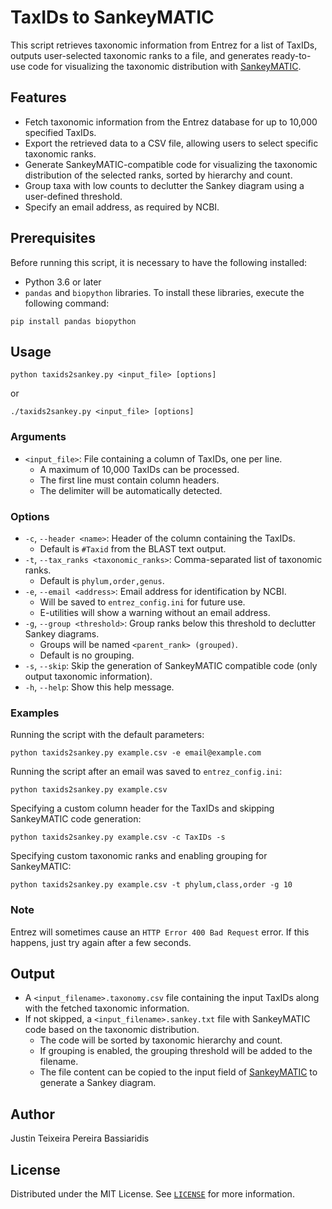 # TaxIDs to SankeyMATIC
This script retrieves taxonomic information from Entrez for a list of TaxIDs, outputs user-selected taxonomic ranks to a file, and generates ready-to-use code for visualizing the taxonomic distribution with [SankeyMATIC](https://sankeymatic.com/).


## Features
* Fetch taxonomic information from the Entrez database for up to 10,000 specified TaxIDs.
* Export the retrieved data to a CSV file, allowing users to select specific taxonomic ranks.
* Generate SankeyMATIC-compatible code for visualizing the taxonomic distribution of the selected ranks, sorted by hierarchy and count.
* Group taxa with low counts to declutter the Sankey diagram using a user-defined threshold.
* Specify an email address, as required by NCBI.


## Prerequisites
Before running this script, it is necessary to have the following installed:
* Python 3.6 or later
* `pandas` and `biopython` libraries. To install these libraries, execute the following command:
```
pip install pandas biopython
```


## Usage
```
python taxids2sankey.py <input_file> [options]
```
or
```
./taxids2sankey.py <input_file> [options]
```

### Arguments
* `<input_file>`: File containing a column of TaxIDs, one per line.
  * A maximum of 10,000 TaxIDs can be processed.
  * The first line must contain column headers.
  * The delimiter will be automatically detected.


### Options
* `-c`, `--header <name>`: Header of the column containing the TaxIDs.
  * Default is `#Taxid` from the BLAST text output.
* `-t`, `--tax_ranks <taxonomic_ranks>`: Comma-separated list of taxonomic ranks.
  * Default is `phylum,order,genus`.
* `-e`, `--email <address>`: Email address for identification by NCBI.
  * Will be saved to `entrez_config.ini` for future use.
  * E-utilities will show a warning without an email address.
* `-g`, `--group <threshold>`: Group ranks below this threshold to declutter Sankey diagrams.
  * Groups will be named `<parent_rank> (grouped)`.
  * Default is no grouping.
* `-s`, `--skip`: Skip the generation of SankeyMATIC compatible code (only output taxonomic information).
* `-h`, `--help`: Show this help message.


### Examples
Running the script with the default parameters:
```
python taxids2sankey.py example.csv -e email@example.com
```

Running the script after an email was saved to `entrez_config.ini`:
```
python taxids2sankey.py example.csv
```

Specifying a custom column header for the TaxIDs and skipping SankeyMATIC code generation:
```
python taxids2sankey.py example.csv -c TaxIDs -s
```

Specifying custom taxonomic ranks and enabling grouping for SankeyMATIC:
```
python taxids2sankey.py example.csv -t phylum,class,order -g 10
```


### Note
Entrez will sometimes cause an `HTTP Error 400 Bad Request` error. If this happens, just try again after a few seconds.


## Output
* A `<input_filename>.taxonomy.csv` file containing the input TaxIDs along with the fetched taxonomic information.
* If not skipped, a `<input_filename>.sankey.txt` file with SankeyMATIC code based on the taxonomic distribution.
  * The code will be sorted by taxonomic hierarchy and count.
  * If grouping is enabled, the grouping threshold will be added to the filename.
  * The file content can be copied to the input field of [SankeyMATIC](https://sankeymatic.com/build/) to generate a Sankey diagram.


## Author
Justin Teixeira Pereira Bassiaridis


## License
Distributed under the MIT License. See [`LICENSE`](https://github.com/justin-tpb/TaxIDs-to-SankeyMATIC/blob/main/LICENSE) for more information.
